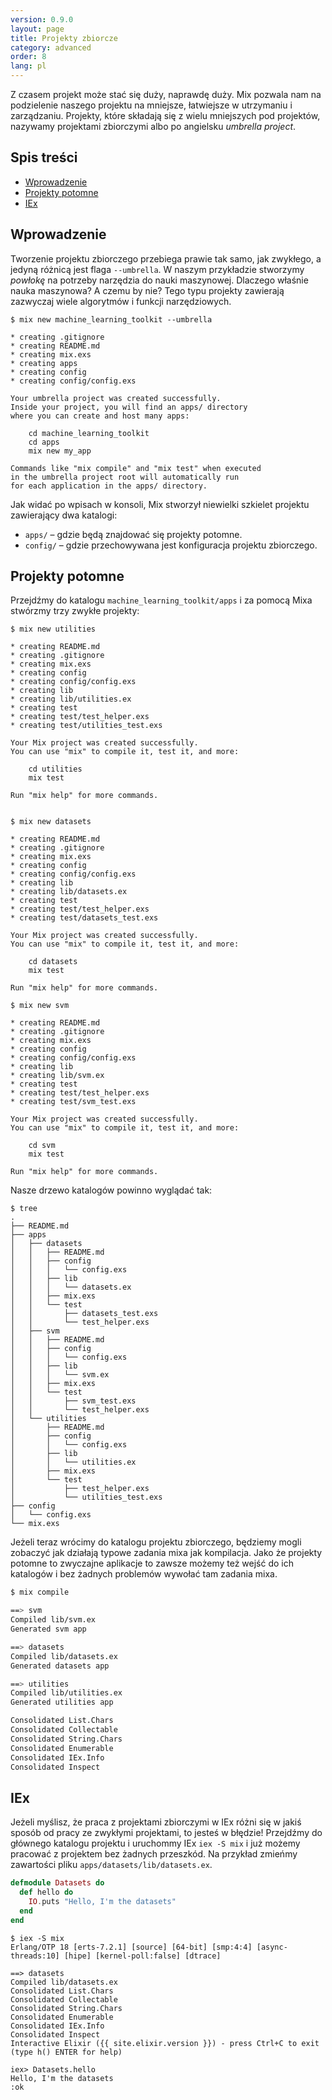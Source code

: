 ```yaml
---
version: 0.9.0
layout: page
title: Projekty zbiorcze
category: advanced
order: 8
lang: pl
---
```


Z czasem projekt może stać się duży, naprawdę duży. Mix pozwala nam na podzielenie naszego projektu na mniejsze, łatwiejsze w utrzymaniu i zarządzaniu. Projekty, które składają się z wielu mniejszych pod projektów, nazywamy projektami zbiorczymi albo po angielsku _umbrella project_.

## Spis treści

- [Wprowadzenie](#Wprowadzenie)
- [Projekty potomne](#Projekty-potomne)
- [IEx](#iex)

## Wprowadzenie

Tworzenie projektu zbiorczego przebiega prawie tak samo, jak zwykłego, a jedyną różnicą jest flaga `--umbrella`. W naszym przykładzie stworzymy *powłokę* na potrzeby narzędzia do nauki maszynowej. Dlaczego właśnie nauka maszynowa? A czemu by nie? Tego typu projekty zawierają zazwyczaj wiele algorytmów i funkcji narzędziowych.

```shell
$ mix new machine_learning_toolkit --umbrella

* creating .gitignore
* creating README.md
* creating mix.exs
* creating apps
* creating config
* creating config/config.exs

Your umbrella project was created successfully.
Inside your project, you will find an apps/ directory
where you can create and host many apps:

    cd machine_learning_toolkit
    cd apps
    mix new my_app

Commands like "mix compile" and "mix test" when executed
in the umbrella project root will automatically run
for each application in the apps/ directory.
```

Jak widać po wpisach w konsoli, Mix stworzył niewielki szkielet projektu zawierający dwa katalogi:

  - `apps/` – gdzie będą znajdować się projekty potomne.
  - `config/` – gdzie przechowywana jest konfiguracja projektu zbiorczego.


## Projekty potomne

Przejdźmy do katalogu `machine_learning_toolkit/apps` i za pomocą Mixa stwórzmy trzy zwykłe projekty:

```shell
$ mix new utilities

* creating README.md
* creating .gitignore
* creating mix.exs
* creating config
* creating config/config.exs
* creating lib
* creating lib/utilities.ex
* creating test
* creating test/test_helper.exs
* creating test/utilities_test.exs

Your Mix project was created successfully.
You can use "mix" to compile it, test it, and more:

    cd utilities
    mix test

Run "mix help" for more commands.


$ mix new datasets

* creating README.md
* creating .gitignore
* creating mix.exs
* creating config
* creating config/config.exs
* creating lib
* creating lib/datasets.ex
* creating test
* creating test/test_helper.exs
* creating test/datasets_test.exs

Your Mix project was created successfully.
You can use "mix" to compile it, test it, and more:

    cd datasets
    mix test

Run "mix help" for more commands.

$ mix new svm

* creating README.md
* creating .gitignore
* creating mix.exs
* creating config
* creating config/config.exs
* creating lib
* creating lib/svm.ex
* creating test
* creating test/test_helper.exs
* creating test/svm_test.exs

Your Mix project was created successfully.
You can use "mix" to compile it, test it, and more:

    cd svm
    mix test

Run "mix help" for more commands.
```

Nasze drzewo katalogów powinno wyglądać tak:

```shell
$ tree
.
├── README.md
├── apps
│   ├── datasets
│   │   ├── README.md
│   │   ├── config
│   │   │   └── config.exs
│   │   ├── lib
│   │   │   └── datasets.ex
│   │   ├── mix.exs
│   │   └── test
│   │       ├── datasets_test.exs
│   │       └── test_helper.exs
│   ├── svm
│   │   ├── README.md
│   │   ├── config
│   │   │   └── config.exs
│   │   ├── lib
│   │   │   └── svm.ex
│   │   ├── mix.exs
│   │   └── test
│   │       ├── svm_test.exs
│   │       └── test_helper.exs
│   └── utilities
│       ├── README.md
│       ├── config
│       │   └── config.exs
│       ├── lib
│       │   └── utilities.ex
│       ├── mix.exs
│       └── test
│           ├── test_helper.exs
│           └── utilities_test.exs
├── config
│   └── config.exs
└── mix.exs
```

Jeżeli teraz wrócimy do katalogu projektu zbiorczego, będziemy mogli zobaczyć jak działają typowe zadania mixa jak kompilacja. Jako że projekty potomne to zwyczajne aplikacje to zawsze możemy też wejść do ich katalogów i bez żadnych problemów wywołać tam zadania mixa.

```bash
$ mix compile

==> svm
Compiled lib/svm.ex
Generated svm app

==> datasets
Compiled lib/datasets.ex
Generated datasets app

==> utilities
Compiled lib/utilities.ex
Generated utilities app

Consolidated List.Chars
Consolidated Collectable
Consolidated String.Chars
Consolidated Enumerable
Consolidated IEx.Info
Consolidated Inspect
```

## IEx

Jeżeli myślisz, że praca z projektami zbiorczymi w IEx różni się w jakiś sposób od pracy ze zwykłymi projektami, to jesteś w błędzie! Przejdźmy do głównego katalogu projektu i uruchommy IEx `iex -S mix` i już możemy pracować z projektem bez żadnych przeszkód. Na przykład zmieńmy zawartości pliku `apps/datasets/lib/datasets.ex`.

```elixir
defmodule Datasets do
  def hello do
    IO.puts "Hello, I'm the datasets"
  end
end
```

```shell
$ iex -S mix
Erlang/OTP 18 [erts-7.2.1] [source] [64-bit] [smp:4:4] [async-threads:10] [hipe] [kernel-poll:false] [dtrace]

==> datasets
Compiled lib/datasets.ex
Consolidated List.Chars
Consolidated Collectable
Consolidated String.Chars
Consolidated Enumerable
Consolidated IEx.Info
Consolidated Inspect
Interactive Elixir ({{ site.elixir.version }}) - press Ctrl+C to exit (type h() ENTER for help)

iex> Datasets.hello
Hello, I'm the datasets
:ok
```
